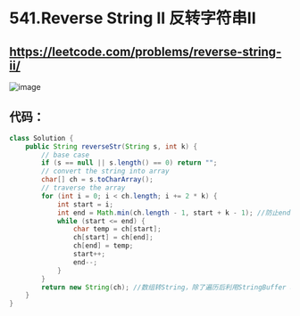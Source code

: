 541.Reverse String II 反转字符串II
====

https://leetcode.com/problems/reverse-string-ii/
----

![image](https://user-images.githubusercontent.com/91653378/141718784-002ab169-546c-4e6e-9f94-4748bf2ad33f.png)

代码：
------
````Java
class Solution {
    public String reverseStr(String s, int k) {
        // base case
        if (s == null || s.length() == 0) return "";
        // convert the string into array
        char[] ch = s.toCharArray();
        // traverse the array
        for (int i = 0; i < ch.length; i += 2 * k) {
            int start = i;
            int end = Math.min(ch.length - 1, start + k - 1); //防止end超出ch.length边界，造成栈溢出
            while (start <= end) {
                char temp = ch[start];
                ch[start] = ch[end];
                ch[end] = temp;
                start++;
                end--;
            }
        }
        return new String(ch); //数组转String，除了遍历后利用StringBuffer append方法外，还可以直接new String即可
    }
}
````
